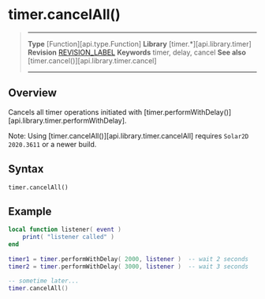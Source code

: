 
# timer.cancelAll()

> --------------------- ------------------------------------------------------------------------------------------
> __Type__              [Function][api.type.Function]
> __Library__           [timer.*][api.library.timer]
> __Revision__          [REVISION_LABEL](REVISION_URL)
> __Keywords__          timer, delay, cancel
> __See also__          [timer.cancel()][api.library.timer.cancel]
> --------------------- ------------------------------------------------------------------------------------------


## Overview

Cancels all timer operations initiated with [timer.performWithDelay()][api.library.timer.performWithDelay].

Note: Using [timer.cancelAll()][api.library.timer.cancelAll] requires `Solar2D 2020.3611` or a newer build.

<!---

This function doesn't return any values.

-->

## Syntax

	timer.cancelAll()


## Example

`````lua
local function listener( event )
    print( "listener called" )
end
 
timer1 = timer.performWithDelay( 2000, listener )  -- wait 2 seconds
timer2 = timer.performWithDelay( 3000, listener )  -- wait 3 seconds

-- sometime later...
timer.cancelAll()
`````
